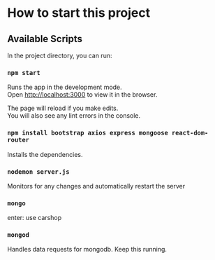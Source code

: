 # How to start this project 



## Available Scripts

In the project directory, you can run:

### `npm start`

Runs the app in the development mode.\
Open [http://localhost:3000](http://localhost:3000) to view it in the browser.

The page will reload if you make edits.\
You will also see any lint errors in the console.

### `npm install bootstrap axios express mongoose react-dom-router`
Installs the dependencies. 
### `nodemon server.js`
Monitors for any changes and automatically restart the server

### `mongo`
enter:
use carshop

### `mongod`
Handles data requests for mongodb. Keep this running. 


